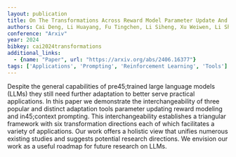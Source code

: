 ```yaml
---
layout: publication
title: On The Transformations Across Reward Model Parameter Update And In45;context Prompt
authors: Cai Deng, Li Huayang, Fu Tingchen, Li Siheng, Xu Weiwen, Li Shuaiyi, Cao Bowen, Zhang Zhisong, Huang Xinting, Cui Leyang, Wang Yan, Liu Lemao, Watanabe Taro, Shi Shuming
conference: "Arxiv"
year: 2024
bibkey: cai2024transformations
additional_links:
  - {name: "Paper", url: "https://arxiv.org/abs/2406.16377"}
tags: ['Applications', 'Prompting', 'Reinforcement Learning', 'Tools']
---
```

Despite the general capabilities of pre45;trained large language models (LLMs) they still need further adaptation to better serve practical applications. In this paper we demonstrate the interchangeability of three popular and distinct adaptation tools parameter updating reward modeling and in45;context prompting. This interchangeability establishes a triangular framework with six transformation directions each of which facilitates a variety of applications. Our work offers a holistic view that unifies numerous existing studies and suggests potential research directions. We envision our work as a useful roadmap for future research on LLMs.
